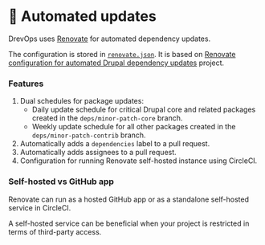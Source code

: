# 🔄 Automated updates

DrevOps uses [Renovate](https://renovatebot.com) for automated dependency updates.

The configuration is stored in [`renovate.json`](../../../../renovate.json). It is
based on [Renovate configuration for automated Drupal dependency updates](https://github.com/drevops/renovate-drupal)
project.

### Features

1. Dual schedules for package updates:
    - Daily update schedule for critical Drupal core and related packages created in
      the `deps/minor-patch-core` branch.
    - Weekly update schedule for all other packages created in
      the `deps/minor-patch-contrib` branch.
2. Automatically adds a `dependencies` label to a pull request.
3. Automatically adds assignees to a pull request.
4. Configuration for running Renovate self-hosted instance using CircleCI.

### Self-hosted vs GitHub app

Renovate can run as a hosted GitHub app or as a standalone self-hosted service
in CircleCI.

A self-hosted service can be beneficial when your project is restricted in terms
of third-party access.
